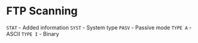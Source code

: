 # FTP Scanning
`STAT` - Added information
`SYST` - System type
`PASV` - Passive mode
`TYPE A` - ASCII
`TYPE I` - Binary
